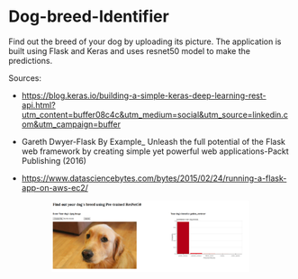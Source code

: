 # Dog-breed-Identifier
Find out the breed of your dog by uploading its picture. 
The application is built using Flask and Keras and uses resnet50 model to make the predictions.


Sources:
* https://blog.keras.io/building-a-simple-keras-deep-learning-rest-api.html?utm_content=buffer08c4c&utm_medium=social&utm_source=linkedin.com&utm_campaign=buffer

* Gareth Dwyer-Flask By Example_ Unleash the full potential of the Flask web framework by creating simple yet powerful web applications-Packt Publishing (2016)

* https://www.datasciencebytes.com/bytes/2015/02/24/running-a-flask-app-on-aws-ec2/


<p align="center">
  <img src="demo_image.png" width="350"/>
</p>

